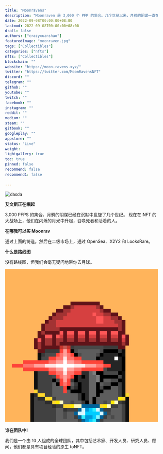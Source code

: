 ```yaml
---
title: "Moonravens"
description: "Moonraven 是 3,000 个 PFP 的集合。几个世纪以来，月鸦的阴谋一直在悄无声息地盘旋。现在在 NFT 的大战场上，他们在闪烁的月光中崛起，呼唤死者和生者。"
date: 2022-09-08T00:00:00+08:00
lastmod: 2022-09-08T00:00:00+08:00
draft: false
authors: ["crazyxuanshao"]
featuredImage: "moonraven.jpg"
tags: ["Collectibles"]
categories: ["nfts"]
nfts: ["Collectibles"]
blockchain: ""
website: "https://moon-ravens.xyz/"
twitter: "https://twitter.com/MoonRavensNFT"
discord: ""
telegram: ""
github: ""
youtube: ""
twitch: ""
facebook: ""
instagram: ""
reddit: ""
medium: ""
steam: ""
gitbook: ""
googleplay: ""
appstore: ""
status: "Live"
weight: 
lightgallery: true
toc: true
pinned: false
recommend: false
recommend1: false

---
```


![dasda](\dasda.png)

**艾文斯正在崛起**

3,000 PFPS 的集合。月鸦的阴谋已经在沉默中盘旋了几个世纪。 现在在 NFT 的大战场上，他们在闪烁的月光中升起，召唤死者和活着的人。

**在哪我可以买 Moonrav**

通过上面的铸造，然后在二级市场上，通过 OpenSea、X2Y2 和 LooksRare。

**什么是路线图**

没有路线图，但我们会毫无疑问地带你去月球。

![dsfs](dsfs.png)

**谁在团队中!**

我们是一个由 10 人组成的全球团队，其中包括艺术家、开发人员、研究人员、顾问，他们都是具有项目经验的原生 toNFT。